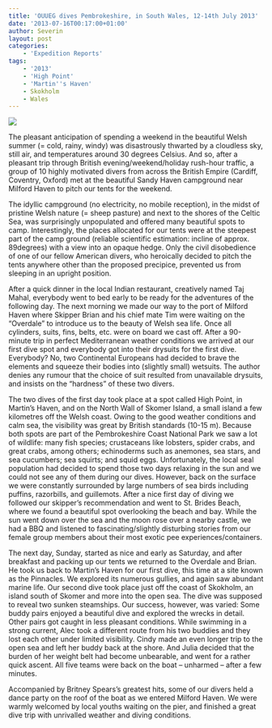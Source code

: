 ```yaml
---
title: 'OUUEG dives Pembrokeshire, in South Wales, 12-14th July 2013'
date: '2013-07-16T00:17:00+01:00'
author: Severin
layout: post
categories:
    - 'Expedition Reports'
tags:
    - '2013'
    - 'High Point'
    - 'Martin''s Haven'
    - Skokholm
    - Wales
---
```


![](http://ouueg.com/wp-content/uploads/2013/07/9647412156_c829ffc798_k.jpg)

The pleasant anticipation of spending a weekend in the beautiful Welsh summer (= cold, rainy, windy) was disastrously thwarted by a cloudless sky, still air, and temperatures around 30 degrees Celsius. And so, after a pleasant trip through British evening/weekend/holiday rush-hour traffic, a group of 10 highly motivated divers from across the British Empire (Cardiff, Coventry, Oxford) met at the beautiful Sandy Haven campground near Milford Haven to pitch our tents for the weekend.

The idyllic campground (no electricity, no mobile reception), in the midst of pristine Welsh nature (= sheep pasture) and next to the shores of the Celtic Sea, was surprisingly unpopulated and offered many beautiful spots to camp. Interestingly, the places allocated for our tents were at the steepest part of the camp ground (reliable scientific estimation: incline of approx. 89degrees) with a view into an opaque hedge. Only the civil disobedience of one of our fellow American divers, who heroically decided to pitch the tents anywhere other than the proposed precipice, prevented us from sleeping in an upright position.

After a quick dinner in the local Indian restaurant, creatively named Taj Mahal, everybody went to bed early to be ready for the adventures of the following day. The next morning we made our way to the port of Milford Haven where Skipper Brian and his chief mate Tim were waiting on the “Overdale” to introduce us to the beauty of Welsh sea life. Once all cylinders, suits, fins, belts, etc. were on board we cast off. After a 90-minute trip in perfect Mediterranean weather conditions we arrived at our first dive spot and everybody got into their drysuits for the first dive. Everybody? No, two Continental Europeans had decided to brave the elements and squeeze their bodies into (slightly small) wetsuits. The author denies any rumour that the choice of suit resulted from unavailable drysuits, and insists on the “hardness” of these two divers.

The two dives of the first day took place at a spot called High Point, in Martin’s Haven, and on the North Wall of Skomer Island, a small island a few kilometres off the Welsh coast. Owing to the good weather conditions and calm sea, the visibility was great by British standards (10-15 m). Because both spots are part of the Pembrokeshire Coast National Park we saw a lot of wildlife: many fish species; crustaceans like lobsters, spider crabs, and great crabs, among others; echinoderms such as anemones, sea stars, and sea cucumbers; sea squirts; and squid eggs. Unfortunately, the local seal population had decided to spend those two days relaxing in the sun and we could not see any of them during our dives. However, back on the surface we were constantly surrounded by large numbers of sea birds including puffins, razorbills, and guillemots. After a nice first day of diving we followed our skipper’s recommendation and went to St. Brides Beach, where we found a beautiful spot overlooking the beach and bay. While the sun went down over the sea and the moon rose over a nearby castle, we had a BBQ and listened to fascinating/slightly disturbing stories from our female group members about their most exotic pee experiences/containers.

The next day, Sunday, started as nice and early as Saturday, and after breakfast and packing up our tents we returned to the Overdale and Brian. He took us back to Martin’s Haven for our first dive, this time at a site known as the Pinnacles. We explored its numerous gullies, and again saw abundant marine life. Our second dive took place just off the coast of Skokholm, an island south of Skomer and more into the open sea. The dive was supposed to reveal two sunken steamships. Our success, however, was varied: Some buddy pairs enjoyed a beautiful dive and explored the wrecks in detail. Other pairs got caught in less pleasant conditions. While swimming in a strong current, Alec took a different route from his two buddies and they lost each other under limited visibility. Cindy made an even longer trip to the open sea and left her buddy back at the shore. And Julia decided that the burden of her weight belt had become unbearable, and went for a rather quick ascent. All five teams were back on the boat – unharmed – after a few minutes.

Accompanied by Britney Spears’s greatest hits, some of our divers held a dance party on the roof of the boat as we entered Milford Haven. We were warmly welcomed by local youths waiting on the pier, and finished a great dive trip with unrivalled weather and diving conditions.
